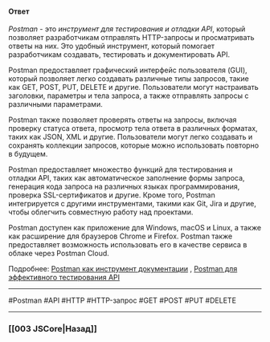 #### Ответ

*Postman* - это *инструмент для тестирования и отладки API*, который позволяет разработчикам отправлять HTTP-запросы и просматривать ответы на них. Это удобный инструмент, который помогает разработчикам создавать, тестировать и документировать API.

Postman предоставляет графический интерфейс пользователя (GUI), который позволяет легко создавать различные типы запросов, такие как GET, POST, PUT, DELETE и другие. Пользователи могут настраивать заголовки, параметры и тела запроса, а также отправлять запросы с различными параметрами.

Postman также позволяет проверять ответы на запросы, включая проверку статуса ответа, просмотр тела ответа в различных форматах, таких как JSON, XML и другие. Пользователи могут легко создавать и сохранять коллекции запросов, которые можно использовать повторно в будущем.

Postman предоставляет множество функций для тестирования и отладки API, таких как автоматическое заполнение формы запроса, генерация кода запроса на различных языках программирования, проверка SSL-сертификатов и другие. Кроме того, Postman интегрируется с другими инструментами, такими как Git, Jira и другие, чтобы облегчить совместную работу над проектами.

Postman доступен как приложение для Windows, macOS и Linux, а также как расширение для браузеров Chrome и Firefox. Postman также предоставляет возможность использовать его в качестве сервиса в облаке через Postman Cloud.

Подробнее: [Postman как инструмент документации](https://habr.com/ru/companies/simbirsoft/articles/755382/) , [Postman для эффективного тестирования API](https://habr.com/ru/companies/otus/articles/740884/)

___
 #Postman #API #HTTP #HTTP-запрос #GET #POST #PUT #DELETE 

___

### [[003 JSCore|Назад]]